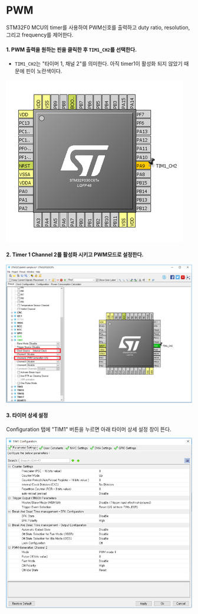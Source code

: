 # PWM
STM32F0 MCU의 timer를 사용하여 PWM신호를 출력하고 duty ratio, resolution, 그리고 frequency를 제어한다.

#### 1. PWM 출력을 원하는 핀을 클릭한 후 `TIM1_CH2`를 선택한다.
* `TIM1_CH2`는 "타이머 1, 채널 2"를 의미한다. 아직 timer1이 활성화 되지 않았기 때문에 핀이 노란색이다.

![](images/pwm-010.PNG)

#### 2. Timer 1 Channel 2를 활성화 시키고 PWM모드로 설정한다.

![](images/pwm-020.PNG)

#### 3. 타이머 상세 설정
Configuration 탭에 "TIM1" 버튼을 누르면 아래 타이머 상세 설정 창이 뜬다.

![](images/pwm-030.PNG)

